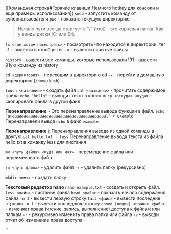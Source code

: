 [[Командная строка#Горячие клавиши|Немного hotkey для консоли и еще примеры использования]] 
`sudo` - запустить команду от суперпользователя
`pwd` - показать текущую директорию 
>Начало пути всегда стартует с "/" (root) - это корневая папка. Как у винды диски (C: или D:). 

`ls <где хотим посмотреть>` - посмотреть что находится в директории.
	тег `-l` - вывести в столбце 
	тег `-a` -  вывести скрытые файлы

`history` - вывести все команды, которые использовали
	!91 - вывести 91ую команду из history

`cd <дериктория>` - переходим в директорию 
	cd `~/` - перейти в домашную директорию (`/home/kush`)

`touch <название>` - создать файл 
`cat <название>` - прочитать содержимое файла
`echo "hello"` - выводит текст в консоль 
`cp <откуда> <куда>` - скопировать файла в другой файл

**Перенаправление** `>` 
	Это перенаправление вывода функции в файл.
	```
	echo "uraaaaaaaaaaaaaaaaaaaaaaaaaaaaaaaaaaaaaaaaal" > example
	```
	Перенаправели вывод `echo` в файл `example`

**Перенаправление** `|` 
	Перенаправления вывода из одной команды в другую 
	```
	cat hello.txt | less
	```
	Перенаправление вывода текста из файла hello.txt в команду less для листания

`mv <путь файла> <куда или имя>` - перемещение файла или переименовать файл. 

`rm <путь файла>` - удалить файл 
	`-r` - удалить папку (рекурсивно)

`mkdir <имя>` - создать папку

**Текстовый редактор nano**
`nano example.txt` - создать и открыть файл. 
`less <файл>` - листание файла
`head <файл>` - показать начало содержания файла
	`-n 1` - вывести первую строку
`tail <файл>` - вывести последние строчки
	`-n 1` - вывести последнюю строку
`chmod [опции] <права> <файл>` - изменяет права (чтение, запись, выполнение) доступа к файлам или папкам
	`-r` - рекурсивно изменить права папки или файла
	`-v` - выводи отчет об изменение права доступа



``